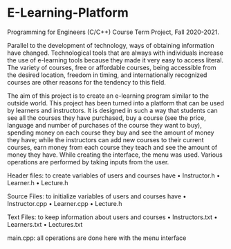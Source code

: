# E-Learning-Platform

Programming for Engineers (C/C++) Course Term Project, Fall 2020-2021.

Parallel to the development of technology, ways of obtaining information have changed.
Technological tools that are always with individuals increase the use of e-learning tools because they made it very easy to access literal.
The variety of courses, free or affordable courses, being accessible from the desired location, freedom in timing, and internationally recognized courses are other reasons for the tendency to this field.

The aim of this project is to create an e-learning program similar to the outside world.
This project has been turned into a platform that can be used by learners and instructors.
It is designed in such a way that students can see all the courses they have purchased, buy a course (see the price, language and number of purchases of the course they want to buy), spending money on each course they buy and see the amount of money they have; while the instructors can add new courses to their current courses, earn money from each course they teach and see the amount of money they have.
While creating the interface, the menu was used. Various operations are performed by taking inputs from the user.

Header files: to create variables of users and courses have
•	Instructor.h
•	Learner.h
•	Lecture.h

Source Files: to initialize variables of users and courses have
•	Instructor.cpp
•	Learner.cpp
•	Lecture.h

Text Files: to keep information about users and courses 
•	Instructors.txt
•	Learners.txt
•	Lectures.txt

main.cpp: all operations are done here with the menu interface
